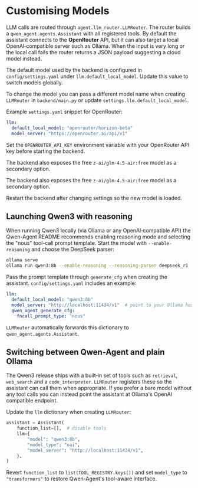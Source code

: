 # Customising Models

LLM calls are routed through `agent.llm_router.LLMRouter`. The router builds a
`qwen_agent.agents.Assistant` with all registered tools. By default the
assistant connects to the **OpenRouter** API, but it can also target a local
OpenAI‑compatible server such as Ollama. When the input is very long or the
local call fails the router returns a JSON payload suggesting a cloud model
instead.

The default model used by the backend is configured in `config/settings.yaml`
under `llm.default_local_model`. Update this value to switch models globally.

To change the model you can pass a different model name when creating
`LLMRouter` in `backend/main.py` or update `settings.llm.default_local_model`.

Example `settings.yaml` snippet for OpenRouter:

```yaml
llm:
  default_local_model: "openrouter/horizon-beta"
  model_server: "https://openrouter.ai/api/v1"
```

Set the `OPENROUTER_API_KEY` environment variable with your OpenRouter API key before starting the backend.

The backend also exposes the free `z-ai/glm-4.5-air:free` model as a secondary option.

The backend also exposes the free `z-ai/glm-4.5-air:free` model as a secondary
option.

Restart the backend after changing settings so the new model is loaded.

## Launching Qwen3 with reasoning

When running Qwen3 locally (via Ollama or any OpenAI‑compatible API) the
Qwen-Agent README recommends enabling reasoning mode and selecting the "nous"
tool-call prompt template. Start the model with `--enable-reasoning` and choose
the DeepSeek parser:

```bash
ollama serve
ollama run qwen3:8b --enable-reasoning --reasoning-parser deepseek_r1
```

Pass the prompt template through `generate_cfg` when creating the assistant.
`config/settings.yaml` includes an example:

```yaml
llm:
  default_local_model: "qwen3:8b"
  model_server: "http://localhost:11434/v1"  # point to your Ollama host
  qwen_agent_generate_cfg:
    fncall_prompt_type: "nous"
```

`LLMRouter` automatically forwards this dictionary to `qwen_agent.agents.Assistant`.

## Switching between Qwen-Agent and plain Ollama

The Qwen3 release ships with a built‑in set of tools such as `retrieval`,
`web_search` and a `code_interpreter`. `LLMRouter` registers these so the
assistant can call them when appropriate. If you prefer a bare model without any
tool calls you can instead point the assistant at Ollama's OpenAI compatible
endpoint.

Update the `llm` dictionary when creating `LLMRouter`:

```python
assistant = Assistant(
    function_list=[],  # disable tools
    llm={
        "model": "qwen3:8b",
        "model_type": "oai",
        "model_server": "http://localhost:11434/v1",
    },
)
```

Revert `function_list` to `list(TOOL_REGISTRY.keys())` and set `model_type` to
`"transformers"` to restore Qwen-Agent's tool-aware interface.

